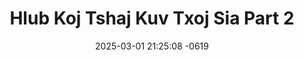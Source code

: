---
layout: movie-video-data
date: 2025-03-01 21:25:08 -0619
categories: movie

# Site Attributes
title: "Hlub Koj Tshaj Kuv Txoj Sia Part 2"
permalink: "/movie/Hlub_Koj_Tshaj_Kuv_Txoj_Sia_Part_2"

# Movie Attributes
synopsis: ""
producer: "Twin Star Video Production"
director: ""
writer: ""
video_link: "https://youtu.be/zdXmildacTY?si=gIUAWQj_5p6P5eqw"
genre: "Romance"
year: "2002"
release_type: "VHS"
storage: "Private"
thumbnail: "/assets/images/movie_thumbnails/Hlub Koj Tshaj Kuv Txoj Sia Part 2.jpeg"
publishing_company: "Twin Star Video Production"

# Sequels + Parts
base_movie: "Hlub Koj Tshaj Kuv Txoj Sia"
total_parts: 2
sequel: ""

# Movie Cast
cast:
#VALUE!
---